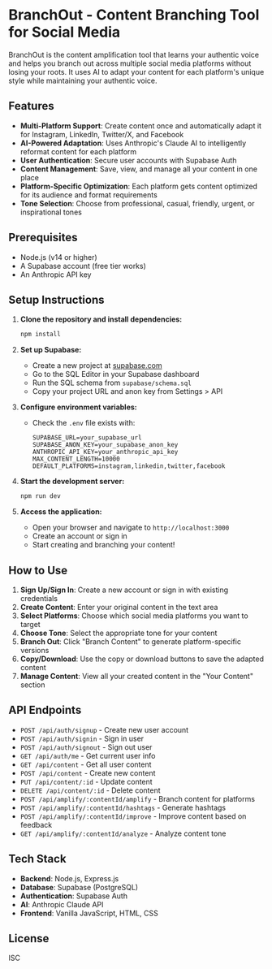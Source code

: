 # BranchOut - Content Branching Tool for Social Media

BranchOut is the content amplification tool that learns your authentic voice and helps you branch out across multiple social media platforms without losing your roots. It uses AI to adapt your content for each platform's unique style while maintaining your authentic voice.

## Features

- **Multi-Platform Support**: Create content once and automatically adapt it for Instagram, LinkedIn, Twitter/X, and Facebook
- **AI-Powered Adaptation**: Uses Anthropic's Claude AI to intelligently reformat content for each platform
- **User Authentication**: Secure user accounts with Supabase Auth
- **Content Management**: Save, view, and manage all your content in one place
- **Platform-Specific Optimization**: Each platform gets content optimized for its audience and format requirements
- **Tone Selection**: Choose from professional, casual, friendly, urgent, or inspirational tones

## Prerequisites

- Node.js (v14 or higher)
- A Supabase account (free tier works)
- An Anthropic API key

## Setup Instructions

1. **Clone the repository and install dependencies:**
   ```bash
   npm install
   ```

2. **Set up Supabase:**
   - Create a new project at [supabase.com](https://supabase.com)
   - Go to the SQL Editor in your Supabase dashboard
   - Run the SQL schema from `supabase/schema.sql`
   - Copy your project URL and anon key from Settings > API

3. **Configure environment variables:**
   - Check the `.env` file exists with:
     ```
     SUPABASE_URL=your_supabase_url
     SUPABASE_ANON_KEY=your_supabase_anon_key
     ANTHROPIC_API_KEY=your_anthropic_api_key
     MAX_CONTENT_LENGTH=10000
     DEFAULT_PLATFORMS=instagram,linkedin,twitter,facebook
     ```

4. **Start the development server:**
   ```bash
   npm run dev
   ```

5. **Access the application:**
   - Open your browser and navigate to `http://localhost:3000`
   - Create an account or sign in
   - Start creating and branching your content!

## How to Use

1. **Sign Up/Sign In**: Create a new account or sign in with existing credentials
2. **Create Content**: Enter your original content in the text area
3. **Select Platforms**: Choose which social media platforms you want to target
4. **Choose Tone**: Select the appropriate tone for your content
5. **Branch Out**: Click "Branch Content" to generate platform-specific versions
6. **Copy/Download**: Use the copy or download buttons to save the adapted content
7. **Manage Content**: View all your created content in the "Your Content" section

## API Endpoints

- `POST /api/auth/signup` - Create new user account
- `POST /api/auth/signin` - Sign in user
- `POST /api/auth/signout` - Sign out user
- `GET /api/auth/me` - Get current user info
- `GET /api/content` - Get all user content
- `POST /api/content` - Create new content
- `PUT /api/content/:id` - Update content
- `DELETE /api/content/:id` - Delete content
- `POST /api/amplify/:contentId/amplify` - Branch content for platforms
- `POST /api/amplify/:contentId/hashtags` - Generate hashtags
- `POST /api/amplify/:contentId/improve` - Improve content based on feedback
- `GET /api/amplify/:contentId/analyze` - Analyze content tone

## Tech Stack

- **Backend**: Node.js, Express.js
- **Database**: Supabase (PostgreSQL)
- **Authentication**: Supabase Auth
- **AI**: Anthropic Claude API
- **Frontend**: Vanilla JavaScript, HTML, CSS

## License

ISC